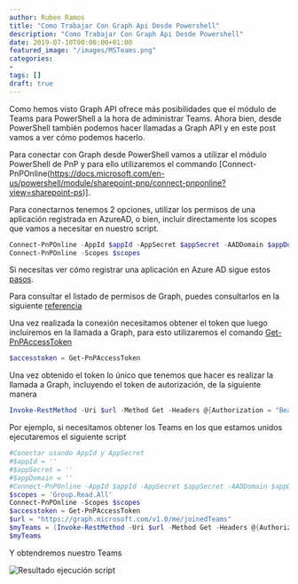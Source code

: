 ```yaml
---
author: Ruben Ramos
title: "Como Trabajar Con Graph Api Desde Powershell"
description: "Como Trabajar Con Graph Api Desde Powershell"
date: 2019-07-10T00:00:00+01:00
featured_image: "/images/MSTeams.png"
categories:
- 
tags: []
draft: true
---
```


Como hemos visto Graph API ofrece más posibilidades que el módulo de Teams para PowerShell a la hora de administrar Teams. Ahora bien, desde PowerShell también podemos hacer llamadas a Graph API y en este post vamos a ver cómo podemos hacerlo.

Para conectar con Graph desde PowerShell vamos a utilizar el módulo PowerShell de PnP y para ello utilizaremos el commando [Connect-PnPOnline(https://docs.microsoft.com/en-us/powershell/module/sharepoint-pnp/connect-pnponline?view=sharepoint-ps)].

Para conectarnos tenemos 2 opciones, utilizar los permisos de una aplicación registrada en AzureAD, o bien, incluir directamente los scopes que vamos a necesitar en nuestro script.

```powershell
Connect-PnPOnline -AppId $appId -AppSecret $appSecret -AADDomain $appDomain
Connect-PnPOnline -Scopes $scopes
```

Si necesitas ver cómo registrar una aplicación en Azure AD sigue estos [pasos](https://docs.microsoft.com/es-es/azure/active-directory/develop/quickstart-register-app).

Para consultar el listado de permisos de Graph, puedes consultarlos en la siguiente [referencia](https://docs.microsoft.com/es-es/graph/permissions-reference)

Una vez realizada la conexión necesitamos obtener el token que luego incluiremos en la llamada a Graph, para esto utilizaremos el comando [Get-PnPAccessToken](https://docs.microsoft.com/en-us/powershell/module/sharepoint-pnp/get-pnpaccesstoken?view=sharepoint-ps)

```powershell
$accesstoken = Get-PnPAccessToken
```

Una vez obtenido el token lo único que tenemos que hacer es realizar la llamada a Graph, incluyendo el token de autorización, de la siguiente manera

```powershell
Invoke-RestMethod -Uri $url -Method Get -Headers @{Authorization = "Bearer $accesstoken"}
```

Por ejemplo, si necesitamos obtener los Teams en los que estamos unidos ejecutaremos el siguiente script

```powershell
#Conectar usando AppId y AppSecret
#$appId = ''
#$appSecret = ''
#$appDomain = ''
#Connect-PnPOnline -AppId $appId -AppSecret $appSecret -AADDomain $appDomain
$scopes = 'Group.Read.All'
Connect-PnPOnline -Scopes $scopes
$accesstoken = Get-PnPAccessToken
$url = "https://graph.microsoft.com/v1.0/me/joinedTeams"
$myTeams = (Invoke-RestMethod -Uri $url -Method Get -Headers @{Authorization = "Bearer $accesstoken"}).value
$myTeams
```
Y obtendremos nuestro Teams

![Resultado ejecución script](/images/como-trabajar-con-graph-api-desde-powershell-01.png)